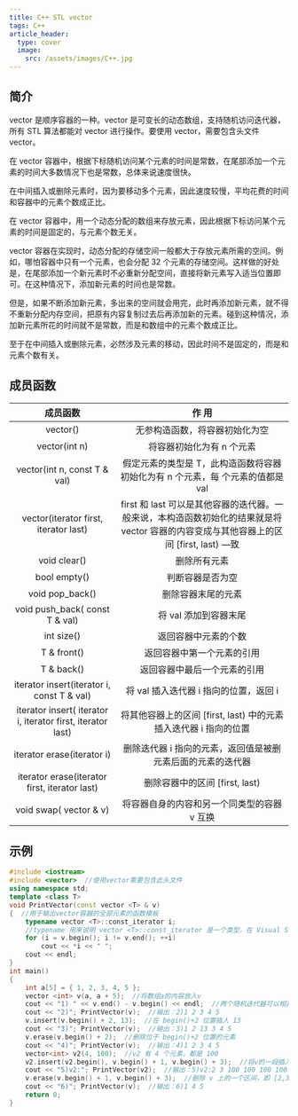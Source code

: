 ```yaml
---
title: C++ STL vector
tags: C++
article_header:
  type: cover
  image:
    src: /assets/images/C++.jpg
---
```


<!--more-->

## 简介

vector 是顺序容器的一种。vector 是可变长的动态数组，支持随机访问迭代器，所有 STL 算法都能对 vector 进行操作。要使用 vector，需要包含头文件 vector。

在 vector 容器中，根据下标随机访问某个元素的时间是常数，在尾部添加一个元素的时间大多数情况下也是常数，总体来说速度很快。

在中间插入或删除元素时，因为要移动多个元素，因此速度较慢，平均花费的时间和容器中的元素个数成正比。

在 vector 容器中，用一个动态分配的数组来存放元素，因此根据下标访问某个元素的时间是固定的，与元素个数无关。

vector 容器在实现时，动态分配的存储空间一般都大于存放元素所需的空间。例如，哪怕容器中只有一个元素，也会分配 32 个元素的存储空间。这样做的好处是，在尾部添加一个新元素时不必重新分配空间，直接将新元素写入适当位置即可。在这种情况下，添加新元素的时间也是常数。

但是，如果不断添加新元素，多出来的空间就会用完，此时再添加新元素，就不得不重新分配内存空间，把原有内容复制过去后再添加新的元素。碰到这种情况，添加新元素所花的时间就不是常数，而是和数组中的元素个数成正比。

至于在中间插入或删除元素，必然涉及元素的移动，因此时间不是固定的，而是和元素个数有关。

## 成员函数

|                          成员函数                           |                            作 用                             |
| :---------------------------------------------------------: | :----------------------------------------------------------: |
|                          vector()                           |                无参构造函数，将容器初始化为空                |
|                        vector(int n)                        |                  将容器初始化为有 n 个元素                   |
|                vector(int n, const T & val)                 | 假定元素的类型是 T，此构造函数将容器初始化为有 n 个元素，每 个元素的值都是 val |
|            vector(iterator first, iterator last)            | first 和 last 可以是其他容器的迭代器。一般来说，本构造函数初始化的结果就是将 vector 容器的内容变成与其他容器上的区间 [first, last) —致 |
|                        void clear()                         |                         删除所有元素                         |
|                        bool empty()                         |                       判断容器是否为空                       |
|                       void pop_back()                       |                      删除容器末尾的元素                      |
|               void push_back( const T & val)                |                    将 val 添加到容器末尾                     |
|                         int size()                          |                     返回容器中元素的个数                     |
|                         T & front()                         |                  返回容器中第一个元素的引用                  |
|                         T & back()                          |                 返回容器中最后一个元素的引用                 |
|         iterator insert(iterator i, const T & val)          |            将 val 插入迭代器 i 指向的位置，返回 i            |
| iterator insert( iterator i, iterator first, iterator last) | 将其他容器上的区间 [first, last) 中的元素插入迭代器 i 指向的位置 |
|                 iterator erase(iterator i)                  | 删除迭代器 i 指向的元素，返回值是被删元素后面的元素的迭代器  |
|        iterator erase(iterator first, iterator last)        |                删除容器中的区间 [first, last)                |
|                 void swap( vector <T> & v)                  |         将容器自身的内容和另一个同类型的容器 v 互换          |

## 示例

```c++
#include <iostream>
#include <vector>  //使用vector需要包含此头文件
using namespace std;
template <class T>
void PrintVector(const vector <T> & v)
{  //用于输出vector容器的全部元素的函数模板
    typename vector <T>::const_iterator i;
    //typename 用来说明 vector <T>::const_iterator 是一个类型，在 Visual Studio 中不写也可以
    for (i = v.begin(); i != v.end(); ++i)
        cout << *i << " ";
    cout << endl;
}
int main()
{
    int a[5] = { 1, 2, 3, 4, 5 };
    vector <int> v(a, a + 5);  //将数组a的内容放入v
    cout << "1) " << v.end() - v.begin() << endl;  //两个随机迭代器可以相减，输出：1)5
    cout << "2)"; PrintVector(v);  //输出：2)1 2 3 4 5
    v.insert(v.begin() + 2, 13);  //在 begin()+2 位置插人 13
    cout << "3)"; PrintVector(v);  //输出：3)1 2 13 3 4 5
    v.erase(v.begin() + 2);  //删除位于 begin()+2 位置的元素
    cout << "4)"; PrintVector(v);  //输出：4)1 2 3 4 5
    vector<int> v2(4, 100);  //v2 有 4 个元素，都是 100
    v2.insert(v2.begin(), v.begin() + 1, v.begin() + 3);  //将v的一段插入v2开头
    cout << "5)v2:"; PrintVector(v2);  //输出：5)v2:2 3 100 100 100 100
    v.erase(v.begin() + 1, v.begin() + 3);  //删除 v 上的一个区间，即 [2,3)
    cout << "6)"; PrintVector(v);  //输出：6)1 4 5
    return 0;
}
```

